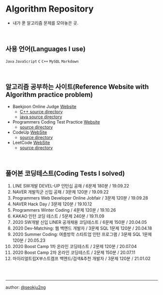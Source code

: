 # Algorithm Repository

- 내가 푼 알고리즘 문제를 모아놓은 곳.

<br>

## 사용 언어(Languages I use)
`Java` `JavaScript` `C` `C++` `MySQL` `Markdown`

<br>

## 알고리즘 공부하는 사이트(Reference Website with Algorithm practice problem)
  * Baekjoon Online Judge [Website](https://www.acmicpc.net/user/ehddnwnd)
    * [C++ source directory](https://github.com/seokju2ng/Algorithm/tree/master/Baekjoon/cpp)
    * [java source directory](https://github.com/seokju2ng/Algorithm/tree/master/Baekjoon/java/src/net/acmicpc)
  * Programmers Coding Test Practice [Website](https://programmers.co.kr/learn/challenges)
    * [source directory](https://github.com/seokju2ng/Algorithm/tree/master/ProgrammersPractice/src)
  * CodeUp [WebSite](https://codeup.kr/userinfo.php?user=ehddnwnd)
    * [source directory](https://github.com/seokju2ng/Algorithm/tree/master/CodeUp)
  * LeetCode [WebSite](https://leetcode.com/seokju2ng/)
    * [source directory](https://github.com/seokju2ng/Algorithm/tree/master/LeetCode)
<br>

## 풀어본 코딩테스트(Coding Tests I solved)
  1. LINE SW개발 DEVEL-UP 인턴십 공채 / 6문제 180분 / 19.09.22
  2. NAVER 개발직군 신입 공채 / 3문제 120분 / 19.09.22
  3. Programmers Web Developer Online Jobfair / 3문제 120분 / 19.09.28
  4. NAVER Hack Day / 3문제 120분 / 19.10.12
  5. Programmers Winter Coding / 4문제 120분 / 19.10.26
  6. KAKAO 인턴 코딩 테스트 / 5문제 240분 / 19.11.09
  7. 2020 SW개발 신입 LINER 공개채용 코딩테스트 / 6문제 150분 / 20.04.05
  8. 2020 Dev-Matching: 웹 백엔드 개발자 / 3문제 SQL 1문제 120분 / 20.04.18
  9. 2020 Summer Coding: 여름방학 스타트업 인턴 프로그램 / 3문제 SQL 1문제 120분 / 20.05.23
  10. 2020 Boost Camp 1차 온라인 코딩테스트 / 2문제 120분 / 20.07.04
  11. 2020 Boost Camp 2차 온라인 코딩테스트 / 2문제 150분 / 20.07.11
  12. 마이리얼트립X부스트캠프 백엔드/검색&추천 개발자 / 3문제 120분 / 21.01.02

<br><br>
***
author: [@seokju2ng](https://github.com/seokju2ng)
